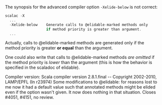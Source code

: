 The synopsis for the advanced compiler option `-Xelide-below` is not correct:
```scala
scalac -X
  ...
  -Xelide-below    Generate calls to @elidable-marked methods only
                   if method priority is greater than argument.
  ...
```

Actually, calls to @elidable-marked methods are generated only if the method priority is greater **or equal** than the argument. 

One could also write that calls to @elidable-marked methods *are omitted* if the method priority is *lower* than the argument (this is how the behavior is specified in the scaladoc of elidable).


Compiler version:
Scala compiler version 2.8.1.final -- Copyright 2002-2010, LAMP/EPFL
(In r23974) Some modifications to @elidable: for reasons lost to me now it had
a default value such that annotated methods might be elided even if
the option wasn't given.  It now does nothing in that situation.
Closes #4051, #4151, no review.
